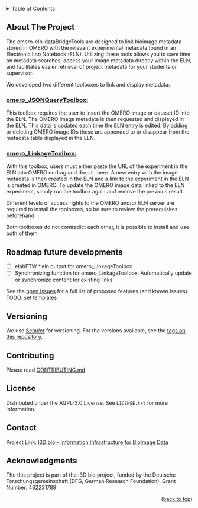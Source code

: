 <a id="readme-top"></a>

<!-- TABLE OF CONTENTS -->
<details>
  <summary>Table of Contents</summary>
  <ol>
    <li>
      <a href="#about-the-project">About The Project</a>
      <ul>
        <li><a href="#built-with">Built With</a></li>
      </ul>
    </li>
    <li>
      <a href="#getting-started">Getting Started</a>
      <ul>
        <li><a href="#prerequisites">Prerequisites</a></li>
        <li><a href="#installation">Installation</a></li>
      </ul>
    </li>
    <li><a href="#usage">Usage</a></li>
    <li><a href="#roadmap">Roadmap</a></li>
    <li><a href="#contributing">Contributing</a></li>
    <li><a href="#license">License</a></li>
    <li><a href="#contact">Contact</a></li>
    <li><a href="#acknowledgments">Acknowledgments</a></li>
  </ol>
</details>



<!-- ABOUT THE PROJECT -->
## About The Project

The omero-eln-dataBridgeTools  are designed to link bioimage metadata stored in OMERO with the relevant experimental metadata found in an Electronic Lab Notebook (ELN). 
Utilizing these tools allows you to save time on metadata searches, access your image metadata directly within the ELN, and facilitates easier retrieval of project metadata for your students or supervisor.

We developed two different toolboxes to link and display metadata:

### [omero_JSONQueryToolbox:](omero_JSONQueryToolbox.md)
This toolbox requires the user to insert the OMERO image or dataset ID into the ELN. The OMERO image metadata is then requested and displayed in the ELN. 
This data is updated each time the ELN entry is edited. By adding or deleting OMERO image IDs these are appended to or disappear from the metadata table displayed in the ELN.
   
### [omero_LinkageToolbox:](omero_LinkageToolbox.md)
With this toolbox, users must either paste the URL of the experiment in the ELN into OMERO or drag and drop it there. A new entry with the image metadata is then created in the ELN and a link to the experiment in the ELN is created in OMERO. To update the OMERO image data linked to the ELN experiment, simply run the toolbox again and remove the previous result.

Different levels of access rights to the OMERO and/or ELN server are required to install the toolboxes, so be sure to review the prerequisites beforehand.

Both toolboxes do not contradict each other, it is possible to install and use both of them.




<!-- ROADMAP -->
## Roadmap future developments

- [ ] elabFTW *.eln output for omero_LinkageToolbox
- [ ] Synchronizing function for omero_LinkageToolbox: Automatically update or synchronize content for existing links

See the [open issues][open-issues] for a full list of proposed features (and known issues). TODO: set templates


<!-- VERSIONING -->
## Versioning
We use [SemVer](http://semver.org/) for versioning. For the versions available, see the [tags on this repository][tags-url].


<!-- CONTRIBUTING -->
## Contributing

Please read [CONTRIBUTING.md](CONTRIBUTING.md)



<!-- LICENSE -->
## License

Distributed under the AGPL-3.0 License. See `LICENSE.txt` for more information.



<!-- CONTACT -->
## Contact

Project Link: [I3D:bio - Information Infrastructure for BioImage Data][I3D:bio-url]



<!-- ACKNOWLEDGMENTS -->
## Acknowledgments

The this project is part of the I3D:bio project, funded by the Deutsche Forschungsgemeinschaft (DFG, German Research Foundation). Grant Number: 462231789

<p align="right">(<a href="#readme-top">back to top</a>)</p>



<!-- MARKDOWN LINKS & IMAGES -->
[open-issues]: https://github.com/I3D-bio/omero-eln-dataBridgeTools/issues
[tags-url]: https://github.com/I3D-bio/omero-eln-dataBridgeTools/tags
[I3D:bio-url]: https://gerbi-gmb.de/i3dbio/

<!-- https://www.markdownguide.org/basic-syntax/#reference-style-links -->
[contributors-shield]: https://img.shields.io/github/contributors/I3D-bio/omero-eln-dataBridgeTools.svg?style=for-the-badge
[contributors-url]: https://github.com/I3D-bio/omero-eln-dataBridgeTools/graphs/contributors
[forks-shield]: https://img.shields.io/github/forks/othneildrew/Best-README-Template.svg?style=for-the-badge
[forks-url]: https://github.com/I3D-bio/omero-eln-dataBridgeTools/network/members
[stars-shield]: https://img.shields.io/github/stars/I3D-bio/omero-eln-dataBridgeTools.svg?style=for-the-badge
[stars-url]: https://github.com/I3D-bio/omero-eln-dataBridgeTools/stargazers
[issues-shield]: https://img.shields.io/github/issues/I3D-bio/omero-eln-dataBridgeTools.svg?style=for-the-badge
[issues-url]: https://github.com/I3D-bio/omero-eln-dataBridgeTools/issues
[license-shield]: https://img.shields.io/github/license/I3D-bio/omero-eln-dataBridgeTools.svg?style=for-the-badge
[license-url]: https://github.com/I3D-bio/omero-eln-dataBridgeTools/blob/master/LICENSE.txt


[short_ELN_queryData]: images/short_ELN_queryData.png

[short_ELN_q2]: <img src="images/short_ELN_queryData.png" width="250"/>



